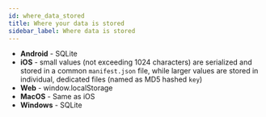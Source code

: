 ```yaml
---
id: where_data_stored
title: Where your data is stored
sidebar_label: Where data is stored
---
```


* <b>Android</b> - SQLite
* <b>iOS</b> - small values (not exceeding 1024 characters) are serialized and stored in a common `manifest.json` file, while larger values are stored in individual, dedicated files (named as MD5 hashed `key`)
* <b>Web</b> - window.localStorage
* <b>MacOS</b> - Same as iOS
* <b>Windows</b> - SQLite